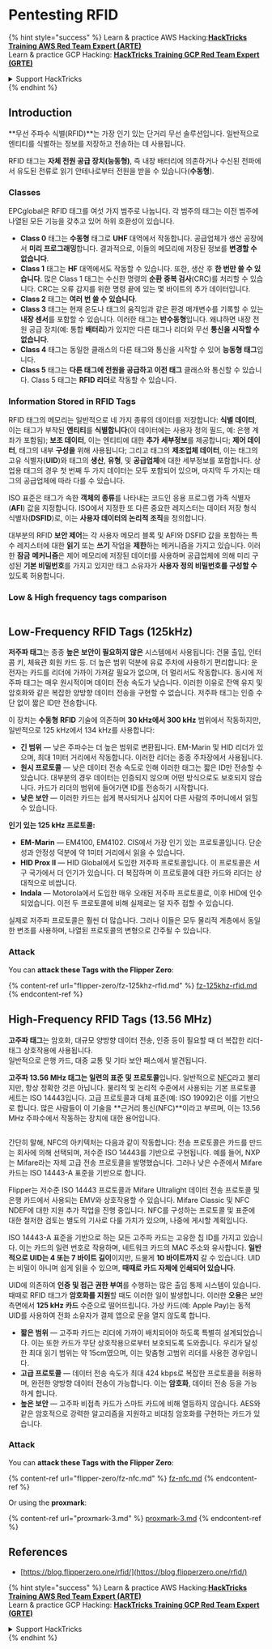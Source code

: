 # Pentesting RFID

{% hint style="success" %}
Learn & practice AWS Hacking:<img src="/.gitbook/assets/arte.png" alt="" data-size="line">[**HackTricks Training AWS Red Team Expert (ARTE)**](https://training.hacktricks.xyz/courses/arte)<img src="/.gitbook/assets/arte.png" alt="" data-size="line">\
Learn & practice GCP Hacking: <img src="/.gitbook/assets/grte.png" alt="" data-size="line">[**HackTricks Training GCP Red Team Expert (GRTE)**<img src="/.gitbook/assets/grte.png" alt="" data-size="line">](https://training.hacktricks.xyz/courses/grte)

<details>

<summary>Support HackTricks</summary>

* Check the [**subscription plans**](https://github.com/sponsors/carlospolop)!
* **Join the** 💬 [**Discord group**](https://discord.gg/hRep4RUj7f) or the [**telegram group**](https://t.me/peass) or **follow** us on **Twitter** 🐦 [**@hacktricks\_live**](https://twitter.com/hacktricks\_live)**.**
* **Share hacking tricks by submitting PRs to the** [**HackTricks**](https://github.com/carlospolop/hacktricks) and [**HackTricks Cloud**](https://github.com/carlospolop/hacktricks-cloud) github repos.

</details>
{% endhint %}

## Introduction

**무선 주파수 식별(RFID)**는 가장 인기 있는 단거리 무선 솔루션입니다. 일반적으로 엔티티를 식별하는 정보를 저장하고 전송하는 데 사용됩니다.

RFID 태그는 **자체 전원 공급 장치(능동형)**, 즉 내장 배터리에 의존하거나 수신된 전파에서 유도된 전류로 읽기 안테나로부터 전원을 받을 수 있습니다(**수동형**).

### Classes

EPCglobal은 RFID 태그를 여섯 가지 범주로 나눕니다. 각 범주의 태그는 이전 범주에 나열된 모든 기능을 갖추고 있어 하위 호환성이 있습니다.

* **Class 0** 태그는 **수동형** 태그로 **UHF** 대역에서 작동합니다. 공급업체가 생산 공장에서 **미리 프로그래밍**합니다. 결과적으로, 이들의 메모리에 저장된 정보를 **변경할 수 없습니다**.
* **Class 1** 태그는 **HF** 대역에서도 작동할 수 있습니다. 또한, 생산 후 **한 번만 쓸 수 있습니다**. 많은 Class 1 태그는 수신한 명령의 **순환 중복 검사**(CRC)를 처리할 수 있습니다. CRC는 오류 감지를 위한 명령 끝에 있는 몇 바이트의 추가 데이터입니다.
* **Class 2** 태그는 **여러 번 쓸 수 있습니다**.
* **Class 3** 태그는 현재 온도나 태그의 움직임과 같은 환경 매개변수를 기록할 수 있는 **내장 센서**를 포함할 수 있습니다. 이러한 태그는 **반수동형**입니다. 왜냐하면 내장 전원 공급 장치(예: 통합 **배터리**)가 있지만 다른 태그나 리더와 무선 **통신을 시작할 수 없습니다**.
* **Class 4** 태그는 동일한 클래스의 다른 태그와 통신을 시작할 수 있어 **능동형 태그**입니다.
* **Class 5** 태그는 **다른 태그에 전원을 공급하고 이전 태그** 클래스와 통신할 수 있습니다. Class 5 태그는 **RFID 리더**로 작동할 수 있습니다.

### Information Stored in RFID Tags

RFID 태그의 메모리는 일반적으로 네 가지 종류의 데이터를 저장합니다: **식별 데이터**, 이는 태그가 부착된 **엔티티**를 **식별합니다**(이 데이터에는 사용자 정의 필드, 예: 은행 계좌가 포함됨); **보조 데이터**, 이는 엔티티에 대한 **추가** **세부정보**를 제공합니다; **제어 데이터**, 태그의 내부 **구성을** 위해 사용됩니다; 그리고 태그의 **제조업체 데이터**, 이는 태그의 고유 식별자(**UID**)와 태그의 **생산**, **유형**, 및 **공급업체**에 대한 세부정보를 포함합니다. 상업용 태그의 경우 첫 번째 두 가지 데이터는 모두 포함되어 있으며, 마지막 두 가지는 태그의 공급업체에 따라 다를 수 있습니다.

ISO 표준은 태그가 속한 **객체의 종류**를 나타내는 코드인 응용 프로그램 가족 식별자(**AFI**) 값을 지정합니다. ISO에서 지정한 또 다른 중요한 레지스터는 데이터 저장 형식 식별자(**DSFID**)로, 이는 **사용자 데이터의 논리적 조직**을 정의합니다.

대부분의 RFID **보안 제어**는 각 사용자 메모리 블록 및 AFI와 DSFID 값을 포함하는 특수 레지스터에 대한 **읽기** 또는 **쓰기** 작업을 **제한**하는 메커니즘을 가지고 있습니다. 이러한 **잠금** **메커니즘**은 제어 메모리에 저장된 데이터를 사용하며 공급업체에 의해 미리 구성된 **기본 비밀번호**를 가지고 있지만 태그 소유자가 **사용자 정의 비밀번호를 구성할 수** 있도록 허용합니다.

### Low & High frequency tags comparison

<figure><img src="../../.gitbook/assets/image (983).png" alt=""><figcaption></figcaption></figure>

## Low-Frequency RFID Tags (125kHz)

**저주파 태그**는 종종 **높은 보안이 필요하지 않은** 시스템에서 사용됩니다: 건물 출입, 인터콤 키, 체육관 회원 카드 등. 더 높은 범위 덕분에 유료 주차에 사용하기 편리합니다: 운전자는 카드를 리더에 가까이 가져갈 필요가 없으며, 더 멀리서도 작동합니다. 동시에 저주파 태그는 매우 원시적이며 데이터 전송 속도가 낮습니다. 이러한 이유로 잔액 유지 및 암호화와 같은 복잡한 양방향 데이터 전송을 구현할 수 없습니다. 저주파 태그는 인증 수단 없이 짧은 ID만 전송합니다.

이 장치는 **수동형** **RFID** 기술에 의존하며 **30 kHz에서 300 kHz** 범위에서 작동하지만, 일반적으로 125 kHz에서 134 kHz를 사용합니다:

* **긴 범위** — 낮은 주파수는 더 높은 범위로 변환됩니다. EM-Marin 및 HID 리더가 있으며, 최대 1미터 거리에서 작동합니다. 이러한 리더는 종종 주차장에서 사용됩니다.
* **원시 프로토콜** — 낮은 데이터 전송 속도로 인해 이러한 태그는 짧은 ID만 전송할 수 있습니다. 대부분의 경우 데이터는 인증되지 않으며 어떤 방식으로도 보호되지 않습니다. 카드가 리더의 범위에 들어가면 ID를 전송하기 시작합니다.
* **낮은 보안** — 이러한 카드는 쉽게 복사되거나 심지어 다른 사람의 주머니에서 읽힐 수 있습니다.

**인기 있는 125 kHz 프로토콜:**

* **EM-Marin** — EM4100, EM4102. CIS에서 가장 인기 있는 프로토콜입니다. 단순성과 안정성 덕분에 약 1미터 거리에서 읽을 수 있습니다.
* **HID Prox II** — HID Global에서 도입한 저주파 프로토콜입니다. 이 프로토콜은 서구 국가에서 더 인기가 있습니다. 더 복잡하며 이 프로토콜에 대한 카드와 리더는 상대적으로 비쌉니다.
* **Indala** — Motorola에서 도입한 매우 오래된 저주파 프로토콜로, 이후 HID에 인수되었습니다. 이전 두 프로토콜에 비해 실제로는 덜 자주 접할 수 있습니다.

실제로 저주파 프로토콜은 훨씬 더 많습니다. 그러나 이들은 모두 물리적 계층에서 동일한 변조를 사용하며, 나열된 프로토콜의 변형으로 간주될 수 있습니다.

### Attack

You can **attack these Tags with the Flipper Zero**:

{% content-ref url="flipper-zero/fz-125khz-rfid.md" %}
[fz-125khz-rfid.md](flipper-zero/fz-125khz-rfid.md)
{% endcontent-ref %}

## High-Frequency RFID Tags (13.56 MHz)

**고주파 태그**는 암호화, 대규모 양방향 데이터 전송, 인증 등이 필요할 때 더 복잡한 리더-태그 상호작용에 사용됩니다.\
일반적으로 은행 카드, 대중 교통 및 기타 보안 패스에서 발견됩니다.

**고주파 13.56 MHz 태그는 일련의 표준 및 프로토콜**입니다. 일반적으로 [NFC](https://nfc-forum.org/what-is-nfc/about-the-technology/)라고 불리지만, 항상 정확한 것은 아닙니다. 물리적 및 논리적 수준에서 사용되는 기본 프로토콜 세트는 ISO 14443입니다. 고급 프로토콜과 대체 표준(예: ISO 19092)은 이를 기반으로 합니다. 많은 사람들이 이 기술을 **근거리 통신(NFC)**이라고 부르며, 이는 13.56 MHz 주파수에서 작동하는 장치에 대한 용어입니다.

<figure><img src="../../.gitbook/assets/image (930).png" alt=""><figcaption></figcaption></figure>

간단히 말해, NFC의 아키텍처는 다음과 같이 작동합니다: 전송 프로토콜은 카드를 만드는 회사에 의해 선택되며, 저수준 ISO 14443를 기반으로 구현됩니다. 예를 들어, NXP는 Mifare라는 자체 고급 전송 프로토콜을 발명했습니다. 그러나 낮은 수준에서 Mifare 카드는 ISO 14443-A 표준을 기반으로 합니다.

Flipper는 저수준 ISO 14443 프로토콜과 Mifare Ultralight 데이터 전송 프로토콜 및 은행 카드에서 사용되는 EMV와 상호작용할 수 있습니다. Mifare Classic 및 NFC NDEF에 대한 지원 추가 작업을 진행 중입니다. NFC를 구성하는 프로토콜 및 표준에 대한 철저한 검토는 별도의 기사로 다룰 가치가 있으며, 나중에 게시할 계획입니다.

ISO 14443-A 표준을 기반으로 하는 모든 고주파 카드는 고유한 칩 ID를 가지고 있습니다. 이는 카드의 일련 번호로 작용하며, 네트워크 카드의 MAC 주소와 유사합니다. **일반적으로 UID는 4 또는 7 바이트 길이**이지만, 드물게 **10 바이트까지** 갈 수 있습니다. UID는 비밀이 아니며 쉽게 읽을 수 있으며, **때때로 카드 자체에 인쇄되어 있습니다**.

UID에 의존하여 **인증 및 접근 권한 부여**를 수행하는 많은 출입 통제 시스템이 있습니다. 때때로 RFID 태그가 **암호화를 지원**할 때도 이러한 일이 발생합니다. 이러한 **오용**은 보안 측면에서 **125 kHz 카드** 수준으로 떨어뜨립니다. 가상 카드(예: Apple Pay)는 동적 UID를 사용하여 전화 소유자가 결제 앱으로 문을 열지 않도록 합니다.

* **짧은 범위** — 고주파 카드는 리더에 가까이 배치되어야 하도록 특별히 설계되었습니다. 이는 또한 카드가 무단 상호작용으로부터 보호되도록 도와줍니다. 우리가 달성한 최대 읽기 범위는 약 15cm였으며, 이는 맞춤형 고범위 리더를 사용한 경우입니다.
* **고급 프로토콜** — 데이터 전송 속도가 최대 424 kbps로 복잡한 프로토콜을 허용하며, 완전한 양방향 데이터 전송이 가능합니다. 이는 **암호화**, 데이터 전송 등을 가능하게 합니다.
* **높은 보안** — 고주파 비접촉 카드가 스마트 카드에 비해 열등하지 않습니다. AES와 같은 암호적으로 강력한 알고리즘을 지원하고 비대칭 암호화를 구현하는 카드가 있습니다.

### Attack

You can **attack these Tags with the Flipper Zero**:

{% content-ref url="flipper-zero/fz-nfc.md" %}
[fz-nfc.md](flipper-zero/fz-nfc.md)
{% endcontent-ref %}

Or using the **proxmark**:

{% content-ref url="proxmark-3.md" %}
[proxmark-3.md](proxmark-3.md)
{% endcontent-ref %}

## References

* [https://blog.flipperzero.one/rfid/](https://blog.flipperzero.one/rfid/)

{% hint style="success" %}
Learn & practice AWS Hacking:<img src="/.gitbook/assets/arte.png" alt="" data-size="line">[**HackTricks Training AWS Red Team Expert (ARTE)**](https://training.hacktricks.xyz/courses/arte)<img src="/.gitbook/assets/arte.png" alt="" data-size="line">\
Learn & practice GCP Hacking: <img src="/.gitbook/assets/grte.png" alt="" data-size="line">[**HackTricks Training GCP Red Team Expert (GRTE)**<img src="/.gitbook/assets/grte.png" alt="" data-size="line">](https://training.hacktricks.xyz/courses/grte)

<details>

<summary>Support HackTricks</summary>

* Check the [**subscription plans**](https://github.com/sponsors/carlospolop)!
* **Join the** 💬 [**Discord group**](https://discord.gg/hRep4RUj7f) or the [**telegram group**](https://t.me/peass) or **follow** us on **Twitter** 🐦 [**@hacktricks\_live**](https://twitter.com/hacktricks\_live)**.**
* **Share hacking tricks by submitting PRs to the** [**HackTricks**](https://github.com/carlospolop/hacktricks) and [**HackTricks Cloud**](https://github.com/carlospolop/hacktricks-cloud) github repos.

</details>
{% endhint %}
